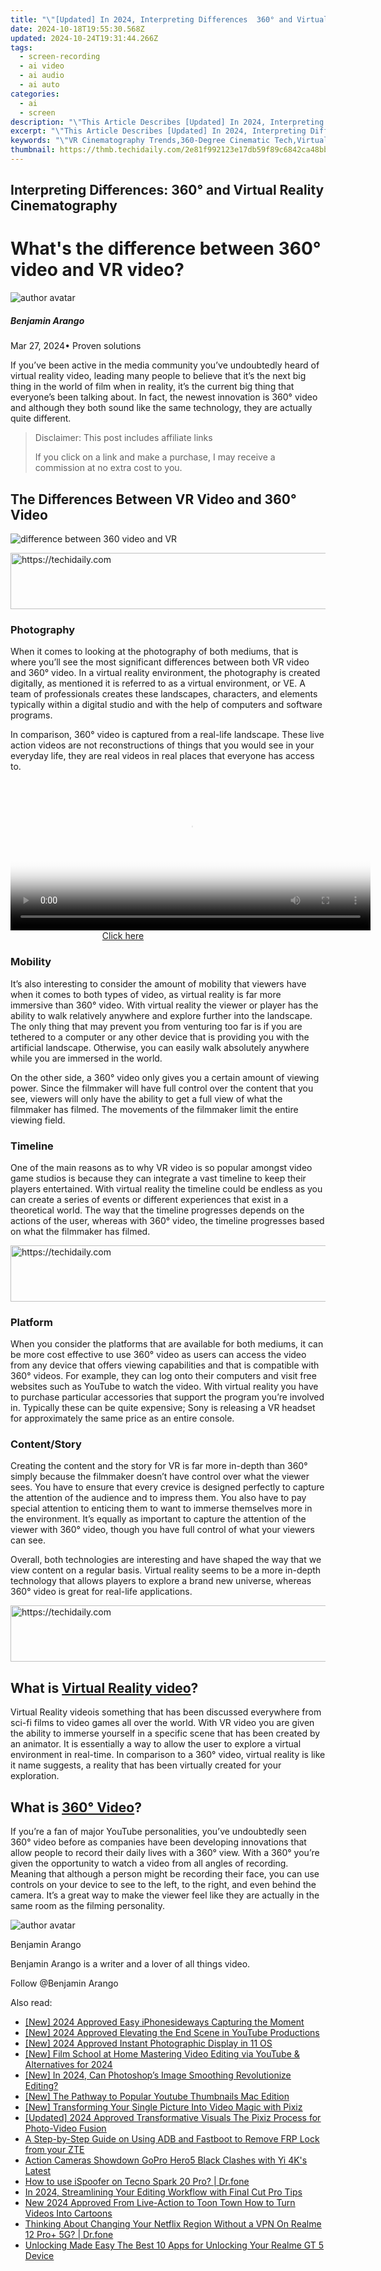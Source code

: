 ```yaml
---
title: "\"[Updated] In 2024, Interpreting Differences  360° and Virtual Reality Cinematography\""
date: 2024-10-18T19:55:30.568Z
updated: 2024-10-24T19:31:44.266Z
tags: 
  - screen-recording
  - ai video
  - ai audio
  - ai auto
categories: 
  - ai
  - screen
description: "\"This Article Describes [Updated] In 2024, Interpreting Differences: 360° and Virtual Reality Cinematography\""
excerpt: "\"This Article Describes [Updated] In 2024, Interpreting Differences: 360° and Virtual Reality Cinematography\""
keywords: "\"VR Cinematography Trends,360-Degree Cinematic Tech,Virtual Reality Filmmaking,Diverse VFX Approaches,Immersive Cinematic Experience,AR Vs. VR Cinematic Tools,Multidirectional Cinematography\""
thumbnail: https://thmb.techidaily.com/2e81f992123e17db59f89c6842ca48bb426d509215d95604071818ec4e7dc281.jpg
---
```


## Interpreting Differences: 360° and Virtual Reality Cinematography

# What's the difference between 360° video and VR video?

![author avatar](https://images.wondershare.com/filmora/article-images/benjamin-arango-author.jpg)

##### Benjamin Arango

 Mar 27, 2024• Proven solutions

 If you’ve been active in the media community you’ve undoubtedly heard of virtual reality video, leading many people to believe that it’s the next big thing in the world of film when in reality, it’s the current big thing that everyone’s been talking about. In fact, the newest innovation is 360° video and although they both sound like the same technology, they are actually quite different.

>  Disclaimer: This post includes affiliate links
>
>  If you click on a link and make a purchase, I may receive a commission at no extra cost to you.
>

## The Differences Between VR Video and 360° Video

![difference between 360 video and VR](https://images.wondershare.com/filmora/article-images/difference-between-vr-360-video.jpg)

<!-- affiliate ads begin -->
<a href="https://appsumo.8odi.net/c/5597632/2094480/7443" target="_top" id="2094480">
  <img src="//a.impactradius-go.com/display-ad/7443-2094480" border="0" alt="https://techidaily.com" width="728" height="90"/>
</a>
<img height="0" width="0" src="https://appsumo.8odi.net/i/5597632/2094480/7443" style="position:absolute;visibility:hidden;" border="0" />
<!-- affiliate ads end -->

### Photography

 When it comes to looking at the photography of both mediums, that is where you’ll see the most significant differences between both VR video and 360° video. In a virtual reality environment, the photography is created digitally, as mentioned it is referred to as a virtual environment, or VE. A team of professionals creates these landscapes, characters, and elements typically within a digital studio and with the help of computers and software programs.

 In comparison, 360° video is captured from a real-life landscape. These live action videos are not reconstructions of things that you would see in your everyday life, they are real videos in real places that everyone has access to.

<!-- affiliate ads begin -->
<span id="1983472">
					<video width="576" height="240" style="cursor:pointer"
           poster="//a.impactradius-go.com/display-clicktoplayimage/1983472.png"
           onclick="if(!this.playClicked){this.play();this.setAttribute('controls',true);this.playClicked=true;}">
	   <source src="//a.impactradius-go.com/display-ad/22993-1983472">
	   <img src="//a.impactradius-go.com/display-clicktoplayimage/1983472.png" style="border: none; height: 100%; width: 100%; object-fit: contain">
	</video>
	<div style="width:360px;text-align:center"><a href="javascript:window.open(decodeURIComponent('https%3A%2F%2Fhomestyler.sjv.io%2Fc%2F5597632%2F1983472%2F22993'), '_blank');void(0);">Click here</a></div>
</span>
<img height="0" width="0" src="https://imp.pxf.io/i/5597632/1983472/22993" style="position:absolute;visibility:hidden;" border="0" />
<!-- affiliate ads end -->

### Mobility

 It’s also interesting to consider the amount of mobility that viewers have when it comes to both types of video, as virtual reality is far more immersive than 360° video. With virtual reality the viewer or player has the ability to walk relatively anywhere and explore further into the landscape. The only thing that may prevent you from venturing too far is if you are tethered to a computer or any other device that is providing you with the artificial landscape. Otherwise, you can easily walk absolutely anywhere while you are immersed in the world.

 On the other side, a 360° video only gives you a certain amount of viewing power. Since the filmmaker will have full control over the content that you see, viewers will only have the ability to get a full view of what the filmmaker has filmed. The movements of the filmmaker limit the entire viewing field.

### Timeline

 One of the main reasons as to why VR video is so popular amongst video game studios is because they can integrate a vast timeline to keep their players entertained. With virtual reality the timeline could be endless as you can create a series of events or different experiences that exist in a theoretical world. The way that the timeline progresses depends on the actions of the user, whereas with 360° video, the timeline progresses based on what the filmmaker has filmed.

<!-- affiliate ads begin -->
<a href="https://appsumo.8odi.net/c/5597632/2082520/7443" target="_top" id="2082520">
  <img src="//a.impactradius-go.com/display-ad/7443-2082520" border="0" alt="https://techidaily.com" width="728" height="90"/>
</a>
<img height="0" width="0" src="https://appsumo.8odi.net/i/5597632/2082520/7443" style="position:absolute;visibility:hidden;" border="0" />
<!-- affiliate ads end -->

### Platform

 When you consider the platforms that are available for both mediums, it can be more cost effective to use 360° video as users can access the video from any device that offers viewing capabilities and that is compatible with 360° videos. For example, they can log onto their computers and visit free websites such as YouTube to watch the video. With virtual reality you have to purchase particular accessories that support the program you’re involved in. Typically these can be quite expensive; Sony is releasing a VR headset for approximately the same price as an entire console.

### Content/Story

 Creating the content and the story for VR is far more in-depth than 360° simply because the filmmaker doesn’t have control over what the viewer sees. You have to ensure that every crevice is designed perfectly to capture the attention of the audience and to impress them. You also have to pay special attention to enticing them to want to immerse themselves more in the environment. It’s equally as important to capture the attention of the viewer with 360° video, though you have full control of what your viewers can see.

 Overall, both technologies are interesting and have shaped the way that we view content on a regular basis. Virtual reality seems to be a more in-depth technology that allows players to explore a brand new universe, whereas 360° video is great for real-life applications.

<!-- affiliate ads begin -->
<a href="https://aligracehair.sjv.io/c/5597632/1948881/19272" target="_top" id="1948881">
  <img src="//a.impactradius-go.com/display-ad/19272-1948881" border="0" alt="https://techidaily.com" width="728" height="90"/>
</a>
<img height="0" width="0" src="https://aligracehair.sjv.io/i/5597632/1948881/19272" style="position:absolute;visibility:hidden;" border="0" />
<!-- affiliate ads end -->

## What is [Virtual Reality video]( https://filmora.wondershare.com/virtual-reality/what-is-vr-video.html)?

 Virtual Reality videois something that has been discussed everywhere from sci-fi films to video games all over the world. With VR video you are given the ability to immerse yourself in a specific scene that has been created by an animator. It is essentially a way to allow the user to explore a virtual environment in real-time. In comparison to a 360° video, virtual reality is like it name suggests, a reality that has been virtually created for your exploration.

## What is [360° Video]( https://filmora.wondershare.com/virtual-reality/what-is-360-video.html)?

 If you’re a fan of major YouTube personalities, you’ve undoubtedly seen 360° video before as companies have been developing innovations that allow people to record their daily lives with a 360° view. With a 360° you’re given the opportunity to watch a video from all angles of recording. Meaning that although a person might be recording their face, you can use controls on your device to see to the left, to the right, and even behind the camera. It’s a great way to make the viewer feel like they are actually in the same room as the filming personality.

![author avatar](https://images.wondershare.com/filmora/article-images/benjamin-arango-author.jpg)

Benjamin Arango

Benjamin Arango is a writer and a lover of all things video.

Follow @Benjamin Arango


<ins class="adsbygoogle"
     style="display:block"
     data-ad-format="autorelaxed"
     data-ad-client="ca-pub-7571918770474297"
     data-ad-slot="1223367746"></ins>



<ins class="adsbygoogle"
     style="display:block"
     data-ad-client="ca-pub-7571918770474297"
     data-ad-slot="8358498916"
     data-ad-format="auto"
     data-full-width-responsive="true"></ins>


<span class="atpl-alsoreadstyle">Also read:</span>
<div><ul>
<li><a href="https://remote-screen-capture.techidaily.com/new-2024-approved-easy-iphonesideways-capturing-the-moment/"><u>[New] 2024 Approved Easy iPhonesideways Capturing the Moment</u></a></li>
<li><a href="https://youtube-zero.techidaily.com/024-approved-elevating-the-end-scene-in-youtube-productions/"><u>[New] 2024 Approved Elevating the End Scene in YouTube Productions</u></a></li>
<li><a href="https://fox-blue.techidaily.com/new-2024-approved-instant-photographic-display-in-11-os/"><u>[New] 2024 Approved Instant Photographic Display in 11 OS</u></a></li>
<li><a href="https://youtube-blog.techidaily.com/ilm-school-at-home-mastering-video-editing-via-youtube-and-alternatives-for-2024/"><u>[New] Film School at Home Mastering Video Editing via YouTube & Alternatives for 2024</u></a></li>
<li><a href="https://fox-blue.techidaily.com/new-in-2024-can-photoshops-image-smoothing-revolutionize-editing/"><u>[New] In 2024, Can Photoshop’s Image Smoothing Revolutionize Editing?</u></a></li>
<li><a href="https://facebook-video-share.techidaily.com/new-the-pathway-to-popular-youtube-thumbnails-mac-edition/"><u>[New] The Pathway to Popular Youtube Thumbnails Mac Edition</u></a></li>
<li><a href="https://fox-blue.techidaily.com/new-transforming-your-single-picture-into-video-magic-with-pixiz/"><u>[New] Transforming Your Single Picture Into Video Magic with Pixiz</u></a></li>
<li><a href="https://fox-blue.techidaily.com/updated-2024-approved-transformative-visuals-the-pixiz-process-for-photo-video-fusion/"><u>[Updated] 2024 Approved Transformative Visuals The Pixiz Process for Photo-Video Fusion</u></a></li>
<li><a href="https://bypass-frp.techidaily.com/a-step-by-step-guide-on-using-adb-and-fastboot-to-remove-frp-lock-from-your-zte-by-drfone-android/"><u>A Step-by-Step Guide on Using ADB and Fastboot to Remove FRP Lock from your ZTE</u></a></li>
<li><a href="https://fox-blue.techidaily.com/action-cameras-showdown-gopro-hero5-black-clashes-with-yi-4ks-latest/"><u>Action Cameras Showdown GoPro Hero5 Black Clashes with Yi 4K's Latest</u></a></li>
<li><a href="https://pokemon-go-android.techidaily.com/how-to-use-ispoofer-on-tecno-spark-20-pro-drfone-by-drfone-virtual-android/"><u>How to use iSpoofer on Tecno Spark 20 Pro? | Dr.fone</u></a></li>
<li><a href="https://fox-blue.techidaily.com/in-2024-streamlining-your-editing-workflow-with-final-cut-pro-tips/"><u>In 2024, Streamlining Your Editing Workflow with Final Cut Pro Tips</u></a></li>
<li><a href="https://ai-driven-video-production.techidaily.com/new-2024-approved-from-live-action-to-toon-town-how-to-turn-videos-into-cartoons/"><u>New 2024 Approved From Live-Action to Toon Town How to Turn Videos Into Cartoons</u></a></li>
<li><a href="https://fake-location.techidaily.com/thinking-about-changing-your-netflix-region-without-a-vpn-on-realme-12-proplus-5g-drfone-by-drfone-virtual-android/"><u>Thinking About Changing Your Netflix Region Without a VPN On Realme 12 Pro+ 5G? | Dr.fone</u></a></li>
<li><a href="https://easy-unlock-android.techidaily.com/unlocking-made-easy-the-best-10-apps-for-unlocking-your-realme-gt-5-device-by-drfone-android/"><u>Unlocking Made Easy The Best 10 Apps for Unlocking Your Realme GT 5 Device</u></a></li>
</ul></div>

